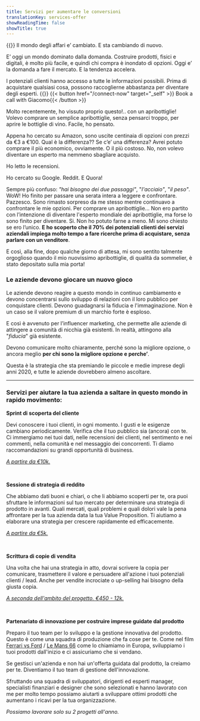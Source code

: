 ```yaml
---
title: Servizi per aumentare le conversioni
translationKey: services-offer
showReadingTime: false
showTitle: true
---
```


{{<lead>}}
Il mondo degli affari e’ cambiato. E sta cambiando di nuovo.

E’ oggi un mondo dominato dalla domanda. Costruire prodotti, fisici e digitali, è molto più facile, e quindi chi compra è inondato di opzioni. Oggi e’ la domanda a fare il mercato. E la tendenza accelera.

I potenziali clienti hanno accesso a tutte le informazioni possibili. Prima di acquistare qualsiasi cosa, possono raccoglierne abbastanza per diventare degli esperti.
{{</lead>}}
{{< button href="/connect-now" target="_self" >}}
Book a call with Giacomo{{< /button >}}

Molto recentemente, ho vissuto proprio questo!.. con un apribottiglie! Volevo comprare un semplice apribottiglie, senza pensarci troppo, per aprire le bottiglie di vino. Facile, ho pensato.

Appena ho cercato su Amazon, sono uscite centinaia di opzioni con prezzi da €3 a €100. Qual è la differenza?? Se c’e’ una differenza? Avrei potuto comprare il più economico, ovviamente. O il più costoso. No, non volevo diventare un esperto ma nemmeno sbagliare acquisto.

Ho letto le recensioni.

Ho cercato su Google. Reddit. E Quora!

Sempre più confuso: _"hai bisogno dei due passaggi"_, "_l'acciaio"_, "_il peso"_. WoW! Ho finito per passare una serata intera a leggere e confrontare. Pazzesco. Sono rimasto sorpreso da me stesso mentre continuavo a confrontare le mie opzioni. Per comprare un apribottiglie... Non ero partito con l’intenzione di diventare l'esperto mondiale dei apribottiglie, ma forse lo sono finito per diventare. Si. Non ho potuto farne a meno. Mi sono chiesto se ero l’unico. **E ho scoperto che il 70% dei potenziali clienti dei servizi aziendali impiega molto tempo a fare ricerche prima di acquistare, senza parlare con un venditore**.

E così, alla fine, dopo qualche giorno di attesa, mi sono sentito talmente orgoglioso quando il mio nuovissimo apribottiglie, di qualità da sommelier, è stato depositato sulla mia porta!

### Le aziende devono giocare un nuovo gioco

Le aziende devono reagire a questo mondo in continuo cambiamento e devono concentrarsi sullo sviluppo di relazioni con il loro pubblico per conquistare clienti. Devono guadagnarsi la fiducia e l'immaginazione. Non è un caso se il valore premium di un marchio forte è esploso.

E così è avvenuto per l’influencer marketing, che permette alle aziende di attingere a comunità di nicchia già esistenti. In realtà, attingono alla "_fiducia_" già esistente.

Devono comunicare molto chiaramente, perché sono la migliore opzione, o ancora meglio **per chi sono la migliore opzione e perche’**.

Questa è la strategia che sta premiando le piccole e medie imprese degli anni 2020, e tutte le aziende dovrebbero almeno ascoltare.

<hr>

### Servizi per aiutare la tua azienda a saltare in questo mondo in rapido movimento:

**Sprint di scoperta del cliente**

Devi conoscere i tuoi clienti, in ogni momento. I gusti e le esigenze cambiano periodicamente. Verifica che il tuo pubblico sia (ancora) con te. Ci immergiamo nei tuoi dati, nelle recensioni dei clienti, nel sentimento e nei commenti, nella comunità e nel messaggio dei concorrenti. Ti diamo raccomandazioni su grandi opportunità di business.

[_A partire da €10k._](connect-now)

<br>

**Sessione di strategia di reddito**

Che abbiamo dati buoni e chiari, o che li abbiamo scoperti per te, ora puoi sfruttare le informazioni sul tuo mercato per determinare una strategia di prodotto in avanti. Quali mercati, quali problemi e quali dolori vale la pena affrontare per la tua azienda data la tua Value Proposition. Ti aiutiamo a elaborare una strategia per crescere rapidamente ed efficacemente.

[_A partire da €5k._](connect-now)

<br>

**Scrittura di copie di vendita**

Una volta che hai una strategia in atto, dovrai scrivere la copia per comunicare, trasmettere il valore e persuadere all'azione i tuoi potenziali clienti / lead. Anche per vendite incrociate o up-selling hai bisogno della giusta copia.

[_A seconda dell'ambito del progetto. €450 - 12k._](/connect-now)

<br>

**Partenariato di innovazione per costruire imprese guidate dal prodotto**

Preparo il tuo team per lo sviluppo e la gestione innovativa del prodotto. Questo è come una squadra di produzione che fa cose per te. Come nel film [Ferrari vs Ford](https://www.imdb.com/title/tt1950186/) / [Le Mans 66](https://www.imdb.com/title/tt1950186/) come lo chiamiamo in Europa, sviluppiamo i tuoi prodotti dall'inizio e ci assicuriamo che si vendano.

Se gestisci un'azienda e non hai un'offerta guidata dal prodotto, la creiamo per te. Diventiamo il tuo team di gestione dell'innovazione.

Sfruttando una squadra di sviluppatori, dirigenti ed esperti manager, specialisti finanziari e designer che sono selezionati e hanno lavorato con me per molto tempo possiamo aiutarti a sviluppare ottimi prodotti che aumentano i ricavi per la tua organizzazione.

_Possiamo lavorare solo su 2 progetti all'anno._

